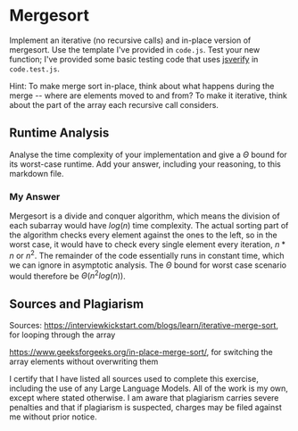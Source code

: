 # Mergesort

Implement an iterative (no recursive calls) and in-place version of mergesort.
Use the template I've provided in `code.js`. Test your new function; I've
provided some basic testing code that uses
[jsverify](https://jsverify.github.io/) in `code.test.js`.

Hint: To make merge sort in-place, think about what happens during the merge --
where are elements moved to and from? To make it iterative, think about the
part of the array each recursive call considers.

## Runtime Analysis

Analyse the time complexity of your implementation and give a $\Theta$ bound for
its worst-case runtime. Add your answer, including your reasoning, to this
markdown file.

### My Answer 
Mergesort is a divide and conquer algorithm, which means the division of each subarray 
would have $log(n)$ time complexity. The actual sorting part of the algorithm checks
every element against the ones to the left, so in the worst case, it would have to check 
every single element every iteration, $n * n$ or $n^2$. The remainder of the code
essentially runs in constant time, which we can ignore in asymptotic analysis. The
$\Theta$ bound for worst case scenario would therefore be $\Theta(n^2 log(n))$. 

## Sources and Plagiarism 
Sources: 
https://interviewkickstart.com/blogs/learn/iterative-merge-sort, for looping through the array 

https://www.geeksforgeeks.org/in-place-merge-sort/, for switching the array elements without overwriting them 

I certify that I have listed all sources used to complete this exercise, including the use of any Large Language Models. All of the work is my own, except where stated otherwise. I am aware that plagiarism carries severe penalties and that if plagiarism is suspected, charges may be filed against me without prior notice.
